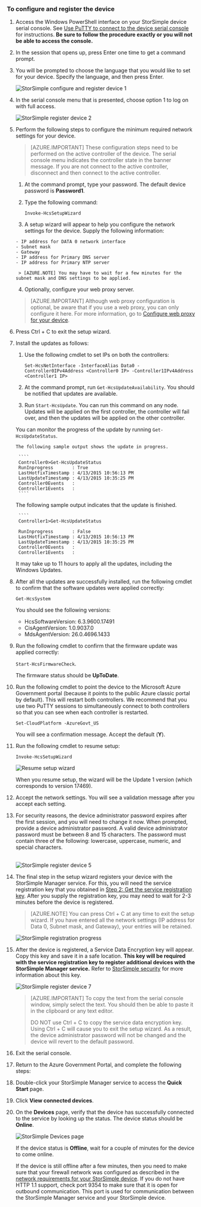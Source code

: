 <!--author=SharS last changed: 12/01/15-->

### To configure and register the device

1. Access the Windows PowerShell interface on your StorSimple device serial console. See [Use PuTTY to connect to the device serial console](#use-putty-to-connect-to-the-device-serial-console) for instructions. **Be sure to follow the procedure exactly or you will not be able to access the console.**

2. In the session that opens up, press Enter one time to get a command prompt. 

3. You will be prompted to choose the language that you would like to set for your device. Specify the language, and then press Enter. 

    ![StorSimple configure and register device 1](./media/storsimple-configure-and-register-device-gov/HCS_RegisterYourDevice1-gov-include.png)

4. In the serial console menu that is presented, choose option 1 to log on with full access. 

    ![StorSimple register device 2](./media/storsimple-configure-and-register-device-gov/HCS_RegisterYourDevice2-gov-include.png)
  
5. Perform the following steps to configure the minimum required network settings for your device.

    > [AZURE.IMPORTANT] These configuration steps need to be performed on the active controller of the device. The serial console menu indicates the controller state in the banner message. If you are not connect to the active controller, disconnect and then connect to the active controller.

      1. At the command prompt, type your password. The default device password is **Password1**.

      2. Type the following command:

           `Invoke-HcsSetupWizard`

      3. A setup wizard will appear to help you configure the network settings for the device. Supply the following information: 

       - IP address for DATA 0 network interface
       - Subnet mask
       - Gateway
       - IP address for Primary DNS server
       - IP address for Primary NTP server
 
        > [AZURE.NOTE] You may have to wait for a few minutes for the subnet mask and DNS settings to be applied. 

      4. Optionally, configure your web proxy server.

      > [AZURE.IMPORTANT] Although web proxy configuration is optional, be aware that if you use a web proxy, you can only configure it here. For more information, go to [Configure web proxy for your device](storsimple-configure-web-proxy.md). 

6. Press Ctrl + C to exit the setup wizard.
 
7. Install the updates as follows:
      1. Use the following cmdlet to set IPs on both the controllers:

         `Set-HcsNetInterface -InterfaceAlias Data0 -Controller0IPv4Address <Controller0 IP> -Controller1IPv4Address <Controller1 IP>`

      2. At the command prompt, run `Get-HcsUpdateAvailability`. You should be notified that updates are available.

      3. Run `Start-HcsUpdate`. You can run this command on any node. Updates will be applied on the first controller, the controller will fail over, and then the updates will be applied on the other controller.

      You can monitor the progress of the update by running `Get-HcsUpdateStatus`.    

       The following sample output shows the update in progress.
  
        ````
        Controller0>Get-HcsUpdateStatus
        RunInprogress       : True
        LastHotfixTimestamp : 4/13/2015 10:56:13 PM
        LastUpdateTimestamp : 4/13/2015 10:35:25 PM
        Controller0Events   :
        Controller1Events   : 
        ````
 
     The following sample output indicates that the update is finished.

        ````
        Controller1>Get-HcsUpdateStatus

        RunInprogress       : False
        LastHotfixTimestamp : 4/13/2015 10:56:13 PM
        LastUpdateTimestamp : 4/13/2015 10:35:25 PM
        Controller0Events   :
        Controller1Events   :

      It may take up to 11 hours to apply all the updates, including the Windows Updates.

8. After all the updates are successfully installed, run the following cmdlet to confirm that the software updates were applied correctly:

     `Get-HcsSystem`

    You should see the following versions:
    - HcsSoftwareVersion: 6.3.9600.17491
    - CisAgentVersion: 1.0.9037.0
    - MdsAgentVersion: 26.0.4696.1433
 
9. Run the following cmdlet to confirm that the firmware update was applied correctly:

    `Start-HcsFirmwareCheck`.

     The firmware status should be **UpToDate**.

10. Run the following cmdlet to point the device to the Microsoft Azure Government portal (because it points to the public Azure classic portal by default). This will restart both controllers. We recommend that you use two PuTTY sessions to simultaneously connect to both controllers so that you can see when each controller is restarted.

     `Set-CloudPlatform -AzureGovt_US`

    You will see a confirmation message. Accept the default (**Y**).

11. Run the following cmdlet to resume setup:

     `Invoke-HcsSetupWizard`

     ![Resume setup wizard](./media/storsimple-configure-and-register-device-gov/HCS_ResumeSetup-gov-include.png)

    When you resume setup, the wizard will be the Update 1 version (which corresponds to version 17469). 

12. Accept the network settings. You will see a validation message after you accept each setting.
 
13. For security reasons, the device administrator password expires after the first session, and you will need to change it now. When prompted, provide a device administrator password. A valid device administrator password must be between 8 and 15 characters. The password must contain three of the following: lowercase, uppercase, numeric, and special characters.

    <br/>![StorSimple register device 5](./media/storsimple-configure-and-register-device-gov/HCS_RegisterYourDevice5_gov-include.png)

14. The final step in the setup wizard registers your device with the StorSimple Manager service. For this, you will need the service registration key that you obtained in [Step 2: Get the service registration key](storsimple-get-service-registration-key-gov.md). After you supply the registration key, you may need to wait for 2-3 minutes before the device is registered.

      > [AZURE.NOTE] You can press Ctrl + C at any time to exit the setup wizard. If you have entered all the network settings (IP address for Data 0, Subnet mask, and Gateway), your entries will be retained.

    ![StorSimple registration progress](./media/storsimple-configure-and-register-device-gov/HCS_RegistrationProgress-gov-include.png)

15. After the device is registered, a Service Data Encryption key will appear. Copy this key and save it in a safe location. **This key will be required with the service registration key to register additional devices with the StorSimple Manager service.** Refer to [StorSimple security](../articles/storsimple/storsimple-security.md) for more information about this key.
    
    ![StorSimple register device 7](./media/storsimple-configure-and-register-device-gov/HCS_RegisterYourDevice7_gov-include.png)    

      > [AZURE.IMPORTANT] To copy the text from the serial console window, simply select the text. You should then be able to paste it in the clipboard or any text editor. 
      > 
      > DO NOT use Ctrl + C to copy the service data encryption key. Using Ctrl + C will cause you to exit the setup wizard. As a result, the device administrator password will not be changed and the device will revert to the default password.

16. Exit the serial console.

17. Return to the Azure Government Portal, and complete the following steps:
  1. Double-click your StorSimple Manager service to access the **Quick Start** page.
  2. Click **View connected devices**.
  3. On the **Devices** page, verify that the device has successfully connected to the service by looking up the status. The device status should be **Online**.
   
        ![StorSimple Devices page](./media/storsimple-configure-and-register-device-gov/HCS_DeviceOnline-gov-include.png) 
  
        If the device status is **Offline**, wait for a couple of minutes for the device to come online. 
      
        If the device is still offline after a few minutes, then you need to make sure that your firewall network was configured as described in the [network requirements for your StorSimple device](https://msdn.microsoft.com/library/dn772371.aspx). If you do not have HTTP 1.1 support, check port 9354 to make sure that it is open for outbound communication. This port is used for communication between the StorSimple Manager service and your StorSimple device.
     
        


